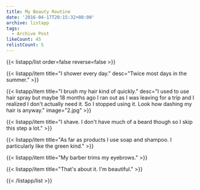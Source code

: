 ```yaml
---
title: My Beauty Routine
date: '2016-04-17T20:15:32+00:00'
archive: listapp
tags: 
  - Archive Post
likeCount: 45
relistCount: 5
---
```



{{< listapp/list order=false reverse=false >}}

   {{< listapp/item title="I shower every day."
      desc="Twice most days in the summer." >}}

   {{< listapp/item title="I brush my hair kind of quickly."
      desc="I used to use hair spray but maybe 18 months ago I ran out as I was leaving for a trip and I realized I don't actually need it. So I stopped using it. Look how dashing my hair is anyway."
      image="2.jpg" >}}

   {{< listapp/item title="I shave. I don't have much of a beard though so I skip this step a lot." >}}

   {{< listapp/item title="As far as products I use soap and shampoo. I particularly like the green kind." >}}

   {{< listapp/item title="My barber trims my eyebrows." >}}

   {{< listapp/item title="That's about it. I'm beautiful." >}}

{{< /listapp/list >}}
